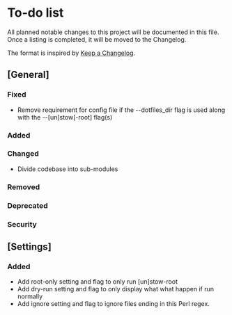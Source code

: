 # To-do list

All planned notable changes to this project will be documented in this file.
Once a listing is completed, it will be moved to the Changelog.

The format is inspired by [Keep a Changelog](https://keepachangelog.com/en/1.0.0/).

## [General]

### Fixed

- Remove requirement for config file if the --dotfiles_dir flag is used along with the --[un]stow[-root] flag(s)

### Added

### Changed

- Divide codebase into sub-modules

### Removed

### Deprecated

### Security

## [Settings]

### Added

- Add root-only setting and flag to only run [un]stow-root
- Add dry-run setting and flag to only display what what happen if run normally
- Add ignore setting and flag to ignore files ending in this Perl regex.
